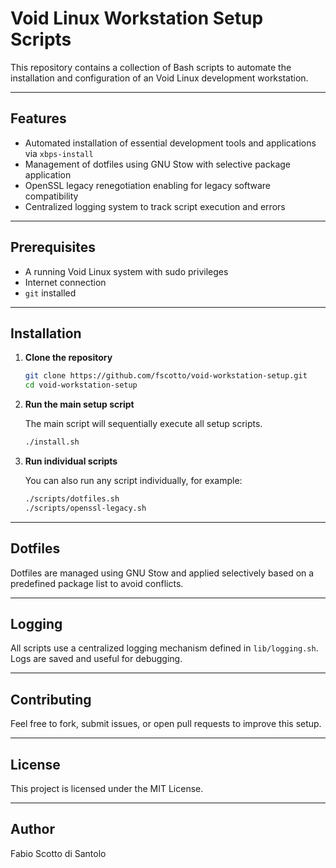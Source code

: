 # Void Linux Workstation Setup Scripts

This repository contains a collection of Bash scripts to automate the installation and configuration of an Void Linux development workstation.

---

## Features

- Automated installation of essential development tools and applications via `xbps-install`
- Management of dotfiles using GNU Stow with selective package application
- OpenSSL legacy renegotiation enabling for legacy software compatibility
- Centralized logging system to track script execution and errors

---

## Prerequisites

- A running Void Linux system with sudo privileges
- Internet connection
- `git` installed

---

## Installation

1. **Clone the repository**

   ```bash
   git clone https://github.com/fscotto/void-workstation-setup.git
   cd void-workstation-setup
   ```

2. **Run the main setup script**

   The main script will sequentially execute all setup scripts.

   ```bash
   ./install.sh
   ```

3. **Run individual scripts**

   You can also run any script individually, for example:

   ```bash
   ./scripts/dotfiles.sh
   ./scripts/openssl-legacy.sh
   ```

---

## Dotfiles

Dotfiles are managed using GNU Stow and applied selectively based on a predefined package list to avoid conflicts.

---

## Logging

All scripts use a centralized logging mechanism defined in `lib/logging.sh`. Logs are saved and useful for debugging.

---

## Contributing

Feel free to fork, submit issues, or open pull requests to improve this setup.

---

## License

This project is licensed under the MIT License.

---

## Author

Fabio Scotto di Santolo
